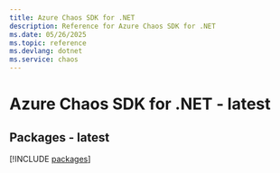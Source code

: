 ```yaml
---
title: Azure Chaos SDK for .NET
description: Reference for Azure Chaos SDK for .NET
ms.date: 05/26/2025
ms.topic: reference
ms.devlang: dotnet
ms.service: chaos
---
```

# Azure Chaos SDK for .NET - latest
## Packages - latest
[!INCLUDE [packages](chaos-index.md)]